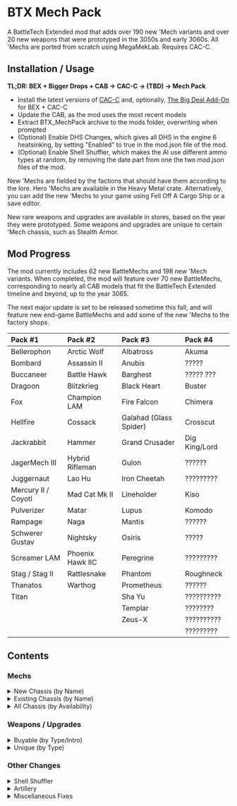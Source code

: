 # BTX Mech Pack

A BattleTech Extended mod that adds over 190 new 'Mech variants and over 20 new weapons that were prototyped in the 3050s and early 3060s. All 'Mechs are ported from scratch using MegaMekLab. Requires CAC-C.

## Installation / Usage

**TL;DR: BEX + Bigger Drops + CAB → CAC-C → (TBD) → Mech Pack**

- Install the latest versions of [CAC-C](https://github.com/mcb5637/BTX_CAC_Compatibility) and, optionally, [The Big Deal Add-On](https://github.com/Hounfor/The-Big-Deal-Add-On) for BEX + CAC-C
- Update the CAB, as the mod uses the most recent models
- Extract BTX_MechPack archive to the mods folder, overwriting when prompted
- (Optional) Enable DHS Changes, which gives all DHS in the engine 6 heatsinking, by setting "Enabled" to true in the mod.json file of the mod.
- (Optional) Enable Shell Shuffler, which makes the AI use different ammo types at random, by removing the date part from one the two mod.json files of the mod.

New 'Mechs are fielded by the factions that should have them according to the lore. Hero 'Mechs are available in the Heavy Metal crate. Alternatively, you can add the new 'Mechs to your game using Fell Off A Cargo Ship or a save editor.

New rare weapons and upgrades are available in stores, based on the year they were prototyped. Some weapons and upgrades are unique to certain 'Mech chassis, such as Stealth Armor.

## Mod Progress

The mod currently includes 62 new BattleMechs and 198 new 'Mech variants. When completed, the mod will feature over 70 new BattleMechs, corresponding to nearly all CAB models that fit the BattleTech Extended timeline and beyond, up to the year 3065.

The next major update is set to be released sometime this fall, and will feature new end-game BattleMechs and add some of the new 'Mechs to the factory shops. 

| Pack #1             | Pack #2          | Pack #3                | Pack #4       |
| :------------------ | :--------------- | :--------------------- | :------------ |
| Bellerophon         | Arctic Wolf      | Albatross              | Akuma         |
| Bombard             | Assassin II      | Anubis                 | ?????         |
| Buccaneer           | Battle Hawk      | Barghest               | ????? ???     |
| Dragoon             | Blitzkrieg       | Black Heart            | Buster        |
| Fox                 | Champion LAM     | Fire Falcon            | Chimera       |
| Hellfire            | Cossack          | Galahad (Glass Spider) | Crosscut      |
| Jackrabbit          | Hammer           | Grand Crusader         | Dig King/Lord |
| JagerMech III       | Hybrid Rifleman  | Gulon                  | ??????        |
| Juggernaut          | Lao Hu           | Iron Cheetah           | ?????????     |
| Mercury II / Coyotl | Mad Cat Mk II    | Lineholder             | Kiso          |
| Pulverizer          | Matar            | Lupus                  | Komodo        |
| Rampage             | Naga             | Mantis                 | ??????        |
| Schwerer Gustav     | Nightsky         | Osiris                 | ?????         |
| Screamer LAM        | Phoenix Hawk IIC | Peregrine              | ?????????     |
| Stag / Stag II      | Rattlesnake      | Phantom                | Roughneck     |
| Thanatos            | Warthog          | Prometheus             | ??????        |
| Titan               |                  | Sha Yu                 | ??????????    |
|                     |                  | Templar                | ????????      |
|                     |                  | Zeus-X                 | ??????????    |
|                     |                  |                        | ?????????     |

## Contents

### Mechs

<details>
  <summary>New Chassis (by Name)</summary>

| Name                               |   Class    | Mass |  Tech Base   | Intro | Factions                                               |
| :--------------------------------- | :--------: | :--: | :----------: | :---: | :----------------------------------------------------- |
| Akuma AKU-1X                       |  Assault   |  90  | Inner Sphere | 3058  | Kurita                                                 |
| Akuma AKU-1XJ                      |  Assault   |  90  | Inner Sphere | 3064  | Kurita                                                 |
| Albatross ALB-3U                   |  Assault   |  95  | Inner Sphere | 3053  | Marik, Word of Blake                                   |
| Albatross ALB-4U                   |  Assault   |  95  | Inner Sphere | 3063  | Marik, Word of Blake                                   |
| Anubis ABS-3L                      |   Light    |  30  | Inner Sphere | 3063  | Liao, Centrella, Calderon                              |
| Anubis ABS-3R                      |   Light    |  30  | Inner Sphere | 3064  | Liao, Centrella, Calderon                              |
| Arctic Wolf 1                      |   Medium   |  40  |     Clan     | 3059  | Clan Wolf                                              |
| Arctic Wolf 2                      |   Medium   |  40  |     Clan     | 3060  | Clan Wolf                                              |
| Assassin II ASN-56                 |   Medium   |  45  | Inner Sphere | 3060  | Davion                                                 |
| Barghest BGS-1T                    |   Heavy    |  70  | Inner Sphere | 3058  | Steiner                                                |
| Barghest BGS-2T                    |   Heavy    |  70  | Inner Sphere | 3060  | Steiner                                                |
| Barghest BGS-3T                    |   Heavy    |  70  | Inner Sphere | 3062  | Steiner                                                |
| Battle Hawk BH-K305                |   Light    |  30  | Inner Sphere | 3053  | Steiner-Davion, Mercenaries                            |
| Bellerophon BEL-1X                 |   Heavy    |  60  | Inner Sphere | 2442  | Marik                                                  |
| Bellerophon BEL-2X                 |   Heavy    |  60  | Inner Sphere | 2712  | ComStar, Snord's Irregulars                            |
| Black Heart BH-1                   |   Heavy    |  70  | Inner Sphere | 3060  | Word of Blake                                          |
| Blitzkrieg BTZ-3F                  |   Medium   |  50  | Inner Sphere | 3061  | Marik, Steiner-Davion                                  |
| Bombard BMB-010                    |   Medium   |  50  | Inner Sphere | 3054  | Steiner                                                |
| Bombard BMB-013                    |   Medium   |  50  | Inner Sphere | 3063  | Steiner                                                |
| Buccaneer BCN-3R                   |   Medium   |  55  | Inner Sphere | 3055  | Marik, Word of Blake                                   |
| Buster BC X-M ConstructionMech MOD |  Medium    |  50  | Inner Sphere | 2720  | **Industrial Start**                                   |
| Champion LAM CPN-1X1               |   Heavy    |  60  | Inner Sphere | 2699  | Word of Blake (3053+)                                  |
| Chimera CMA-1S                     |   Medium   |  40  | Inner Sphere | 3063  | Kurita, Steiner-Davion                                 |
| Chimera CMA-C                      |   Medium   |  40  | Inner Sphere | 3063  | Kurita, Marik, Steiner-Davion                          |
| Cossack C-SK1                      |   Light    |  20  | Inner Sphere | 3060  | St. Ives Compact                                       |
| Coyotl Prime                       |   Medium   |  40  |     Clan     | 2854  | Clan Wolf (<3058)                                      |
| Coyotl A                           |   Medium   |  40  |     Clan     | 2854  | Clan Wolf (<3058)                                      |
| Coyotl B                           |   Medium   |  40  |     Clan     | 2854  | Clan Wolf (<3058)                                      |
| Dig King RCL-1M MiningMech         |   Light    |  35  | Inner Sphere | 2802  | Pirates                                                |
| Dig Lord RCL-4 MiningMech          |   Heavy    |  65  | Inner Sphere | 3057  | Steiner-Davion                                         |
| Dragoon AEM-01                     |   Heavy    |  70  | Inner Sphere | 2771  | ComStar                                                |
| Dragoon AEM-02                     |   Heavy    |  70  | Inner Sphere | 2771  | ComStar                                                |
| Dragoon AEM-03                     |   Heavy    |  70  | Inner Sphere | 2771  | ComStar                                                |
| Dragoon AEM-04                     |   Heavy    |  70  | Inner Sphere | 2771  | ComStar                                                |
| Fire Falcon Prime                  |   Light    |  25  |     Clan     | 3052  | Clan Jade Falcon                                       |
| Fire Falcon A                      |   Light    |  25  |     Clan     | 3052  | Clan Jade Falcon                                       |
| Fire Falcon B                      |   Light    |  25  |     Clan     | 3052  | Clan Jade Falcon                                       |
| Fire Falcon C                      |   Light    |  25  |     Clan     | 3052  | Clan Jade Falcon                                       |
| Fire Falcon D                      |   Light    |  25  |     Clan     | 3052  | Clan Jade Falcon                                       |
| Fox CS-1                           |   Medium   |  50  |  Mixed-tech  | 2824  | Clan Ghost Bear                                        |
| Fox                                |   Medium   |  50  |     Clan     | 2835  | Clan Ghost Bear                                        |
| Grand Crusader GRN-D-01            |  Assault   |  80  | Inner Sphere | 3053  | Word of Blake                                          |
| Grand Crusader GRN-D-02            |  Assault   |  80  | Inner Sphere | 3056  | Word of Blake                                          |
| Gulon MiningMech GLN-1A            |   Light    |  25  | Inner Sphere | 3000  | Outworlds Alliance                                     |
| Gulon SecurityMech GLN-1B          |   Light    |  25  | Inner Sphere | 3000  | Outworlds Alliance                                     |
| Hammer HMR-3C 'Claw-Hammer'        |   Light    |  30  | Inner Sphere | 3056  | Marik, Word of Blake                                   |
| Hammer HMR-3M                      |   Light    |  30  | Inner Sphere | 3053  | Liao, Marik, Word of Blake                             |
| Hammer HMR-3P 'Pein-Hammer'        |   Light    |  30  | Inner Sphere | 3060  | Marik, Word of Blake                                   |
| Hammer HMR-3S 'Slammer'            |   Light    |  30  | Inner Sphere | 3054  | Marik, Word of Blake                                   |
| Hellfire 1                         |   Heavy    |  60  |     Clan     | 3058  | Clan Steel Viper                                       |
| Hybrid Rifleman RFL-SND 'Sneede'   |   Heavy    |  60  | Inner Sphere | 3025  | **Heavy Metal Crate**                                  |
| Iron Cheetah Prime                 |  Assault   | 100  |     Clan     | 3054  | Clan Smoke Jaguar                                      |
| Iron Cheetah A                     |  Assault   | 100  |     Clan     | 3054  | Clan Smoke Jaguar                                      |
| Iron Cheetah B                     |  Assault   | 100  |     Clan     | 3054  | Clan Smoke Jaguar                                      |
| Iron Cheetah C                     |  Assault   | 100  |     Clan     | 3054  | Clan Smoke Jaguar                                      |
| Iron Cheetah D                     |  Assault   | 100  |     Clan     | 3054  | Clan Smoke Jaguar                                      |
| Jackrabbit JKR-8T                  |   Light    |  25  | Inner Sphere | 2765  | ComStar                                                |
| JagerMech III JM6-D3               |   Heavy    |  65  | Inner Sphere | 3058  | Davion                                                 |
| Juggernaut JG-R9T1                 |  Assault   |  90  | Inner Sphere | 3053  | Steiner                                                |
| Juggernaut JG-R9T2                 |  Assault   |  90  | Inner Sphere | 3057  | Steiner                                                |
| Juggernaut JG-R9T3                 |  Assault   |  90  | Inner Sphere | 3065  | Steiner                                                |
| Kiso ConstructionMech K-3N-KR4     |  Assault   | 100  | Inner Sphere | 2703  | Kurita                                                 |
| Kiso CommandMech K-3N-KRHQ         |  Assault   | 100  | Inner Sphere | 2823  | Kurita                                                 |
| Komodo KIM-2                       |   Medium   |  45  | Inner Sphere | 3053  | Kurita, Rasalhague                                     |
| Komodo KIM-2A                      |   Medium   |  45  | Inner Sphere | 3053  | Kurita                                                 |
| Komodo KIM-3C                      |   Medium   |  45  | Inner Sphere | 3053  | Kurita                                                 |
| Lao Hu LHU-2B                      |   Heavy    |  75  | Inner Sphere | 3062  | Liao                                                   |
| Lao Hu LHU-3B                      |   Heavy    |  75  | Inner Sphere | 3063  | Liao                                                   |
| Lineholder KW1-LH2                 |   Medium   |  55  | Inner Sphere | 3058  | Inner Sphere                                           |
| Lineholder KW1-LH3                 |   Medium   |  55  | Inner Sphere | 3059  | Inner Sphere                                           |
| Lupus Prime                        |   Heavy    |  60  |     Clan     | 2857  | Clan Steel Viper                                       |
| Lupus A                            |   Heavy    |  60  |     Clan     | 2857  | Clan Steel Viper                                       |
| Lupus B                            |   Heavy    |  60  |     Clan     | 2857  | Clan Steel Viper                                       |
| Mad Cat Mk II                      |  Assault   |  90  |     Clan     | 3062  | Clan Diamond Shark                                     |
| Mantis MTS-S                       |   Light    |  30  | Inner Sphere | 3061  | Steiner                                                |
| Matar SAM-RS2                      | Superheavy | 110  | Inner Sphere | 2775  | ComStar (3036+)                                        |
| Mercury II MCY-100                 |   Medium   |  40  |  Mixed-tech  | 2823  | Clan Diamond Shark, Bandit Caste                       |
| Naga Prime                         |  Assault   |  80  |     Clan     | 2945  | Clans                                                  |
| Naga A                             |  Assault   |  80  |     Clan     | 2869  | Clans                                                  |
| Naga B                             |  Assault   |  80  |     Clan     | 2869  | Clans                                                  |
| Naga C                             |  Assault   |  80  |     Clan     | 2869  | Clans                                                  |
| Naga D                             |  Assault   |  80  |     Clan     | 2869  | Clans                                                  |
| Nightsky NGS-4S                    |   Medium   |  50  | Inner Sphere | 3053  | Steiner-Davion                                         |
| Nightsky NGS-4T                    |   Medium   |  50  | Inner Sphere | 3056  | Steiner-Davion                                         |
| Nightsky NGS-5S                    |   Medium   |  50  | Inner Sphere | 3056  | Steiner-Davion                                         |
| Nightsky NGS-5T                    |   Medium   |  50  | Inner Sphere | 3057  | Steiner-Davion                                         |
| Osiris OSR-3D                      |   Light    |  30  | Inner Sphere | 3063  | Davion                                                 |
| Peregrine (Horned Owl) 1           |   Light    |  35  |     Clan     | 2835  | Clans                                                  |
| Peregrine (Horned Owl) 2           |   Light    |  35  |     Clan     | 2856  | Clans                                                  |
| Peregrine (Horned Owl) 3           |   Light    |  35  |     Clan     | 3061  | Clans                                                  |
| Phantom Prime                      |   Medium   |  40  |     Clan     | 3052  | Clan Jade Falcon                                       |
| Phantom A                          |   Medium   |  40  |     Clan     | 3052  | Clan Jade Falcon                                       |
| Phantom B                          |   Medium   |  40  |     Clan     | 3052  | Clan Jade Falcon                                       |
| Phantom C                          |   Medium   |  40  |     Clan     | 3052  | Clan Jade Falcon                                       |
| Phantom D                          |   Medium   |  40  |     Clan     | 3052  | Clan Jade Falcon                                       |
| Phoenix Hawk IIC                   |  Assault   |  80  |     Clan     | 2851  | Clans                                                  |
| Phoenix Hawk IIC 2                 |  Assault   |  80  |     Clan     | 2852  | Clans                                                  |
| Phoenix Hawk IIC 3                 |  Assault   |  80  |     Clan     | 3062  | Clans                                                  |
| Phoenix Hawk IIC 9                 |  Assault   |  80  |     Clan     | 2853  | Clans                                                  |
| Prometheus                         |   Heavy    |  75  |  Mixed-tech  | 3053  | Davion                                                 |
| Pulverizer PUL-2V                  |  Assault   |  90  |  Mixed-tech  | 2823  | Clan Ghost Bear                                        |
| Pulverizer PUL-3R                  |  Assault   |  90  |  Mixed-tech  | 2823  | Clan Ghost Bear                                        |
| Pulverizer                         |  Assault   |  90  |     Clan     | 2845  | Clan Ghost Bear                                        |
| Rampage RMP-2G                     |  Assault   |  85  | Inner Sphere | 2735  | Periphery States                                       |
| Rampage RMP-4G                     |  Assault   |  85  | Inner Sphere | 2750  | ComStar/Word of Blake                                  |
| Rampage RMP-5G                     |  Assault   |  85  | Inner Sphere | 2767  | ComStar/Word of Blake                                  |
| Rattlesnake JR7-31                 |   Light    |  35  | Inner Sphere | 3042  | Davion                                                 |
| Rattlesnake JR7-31P                |   Light    |  35  | Inner Sphere | 3043  | Davion                                                 |
| Roughneck RGH-1A                   |   Heavy    |  65  | Inner Sphere | 3050  | Steiner-Davion, Mercenaries                            |
| Roughneck RGH-1B                   |   Heavy    |  65  | Inner Sphere | 3050  | Steiner-Davion, Mercenaries                            |
| Roughneck RGH-1C                   |   Heavy    |  65  | Inner Sphere | 3050  | Steiner-Davion, Mercenaries                            |
| Roughneck RGH-2A                   |   Heavy    |  65  | Inner Sphere | 3050  | Steiner-Davion, Mercenaries                            |
| Roughneck RGH-3A                   |   Heavy    |  65  | Inner Sphere | 3050  | Steiner-Davion, Mercenaries                            |
| Schwerer Gustav SG-1X              |  Assault   | 100  |  Mixed-tech  | 3064  | Marik                                                  |
| Schwerer Gustav SJ-1X 'Jäger'      |  Assault   | 100  |  Mixed-tech  | 3064  | **Heavy Metal Crate**                                  |
| Screamer LAM SCR-1X-LAM            |   Medium   |  55  | Inner Sphere | 2774  | Snord's Irregulars                                     |
| Sha Yu SYU-2B                      |   Medium   |  40  | Inner Sphere | 3063  | Liao, Centrella                                        |
| Stag ST-14G                        |   Medium   |  45  |  Mixed-tech  | 2823  | Clans (3052+)                                          |
| Stag II ST-24G                     |   Medium   |  45  |  Mixed-tech  | 2823  | Clan Wolf (3052+)                                      |
| Templar TLR1-O                     |  Assault   |  85  | Inner Sphere | 3062  | Davion                                                 |
| Templar TLR1-OA                    |  Assault   |  85  | Inner Sphere | 3062  | Davion                                                 |
| Templar TLR1-OB                    |  Assault   |  85  | Inner Sphere | 3062  | Davion                                                 |
| Templar TLR1-OC                    |  Assault   |  85  | Inner Sphere | 3062  | Davion                                                 |
| Thanatos TNS-4S                    |   Heavy    |  75  | Inner Sphere | 3061  | Steiner-Davion                                         |
| Thanatos TNS-4T                    |   Heavy    |  75  | Inner Sphere | 3062  | Steiner-Davion                                         |
| Titan TI-1A                        |  Assault   | 100  | Inner Sphere | 2765  | Davion                                                 |
| Warthog Prime                      |  Assault   |  95  |     Clan     | 3059  | Clans                                                  |
| Zeus-X ZEU-X                       |  Assault   |  80  | Inner Sphere | 3054  | Davion                                                 |
</details>

<details>
  <summary>Existing Chassis (by Name)</summary>

| Name                               |   Class    | Mass |  Tech Base   | Intro | Factions                                               |
| :--------------------------------- | :--------: | :--: | :----------: | :---: | :----------------------------------------------------- |
| Annihilator C                      |  Assault   | 100  |     Clan     | 2848  | Clans (3051+)                                          |
| Annihilator C 2                    |  Assault   | 100  |     Clan     | 2850  | Clans (3051+)                                          |
| Anvil ANV-8M                       |   Heavy    |  60  | Inner Sphere | 3060  | Marik, Word of Blake                                   |
| Archer C                           |   Heavy    |  70  |  Mixed-tech  | 2824  | Clans (3051+)<br />Kurita, Steiner-Davion (3055+)      |
| Archer C 2                         |   Heavy    |  70  |     Clan     | 3063  | Wolf's Dragoons²                                       |
| Assassin ASN-SRV 'Servitor'        |   Medium   |  40  | Inner Sphere | 3066  | **Heavy Metal Crate**                                  |
| Atlas AS7-K-DC                     |  Assault   | 100  | Inner Sphere | 3050  | ComStar/Word of Blake                                  |
| Avatar AV1-OR                      |   Heavy    |  70  |  Mixed-tech  | 3059  | Kurita                                                 |
| BattleMaster BLR-3M-DC             |  Assault   |  85  | Inner Sphere | 3053  | ComStar/Word of Blake                                  |
| BattleMaster BLR-RC 'Red Corsair'  |  Assault   |  85  |     Clan     | 3055  | **Heavy Metal Crate**                                  |
| Black Hawk-KU BHKU-OR              |   Heavy    |  60  |  Mixed-tech  | 3059  | Kurita, Liao, Steiner-Davion<br />Rasalhague, St. Ives |
| Black Knight BL-X-KNT 'Red Reaper' |   Heavy    |  75  | Inner Sphere | 3069  | **Heavy Metal Crate**                                  |
| Blackjack BJ2-OR                   |   Medium   |  50  |  Mixed-tech  | 3059  | Kurita                                                 |
| Cataphract CTF-3X                  |   Heavy    |  70  | Inner Sphere | 3062  | Davion                                                 |
| Catapult CPLT-C3                   |   Heavy    |  65  | Inner Sphere | 3049  | Liao, ComStar/Word of Blake                            |
| Catapult CPLT-C5                   |   Heavy    |  65  | Inner Sphere | 3061  | Liao                                                   |
| Catapult CPLT-H2                   |   Heavy    |  65  | Inner Sphere | 3064  | Pirates                                                |
| Centurion CN9-D5                   |   Medium   |  50  | Inner Sphere | 3062  | Steiner-Davion                                         |
| Centurion CN9-YLW 'Yen-Lo-Wang'    |   Medium   |  50  | Inner Sphere | 3027  | **Heavy Metal Crate**                                  |
| Centurion CN9-YLW2 'Yen-Lo-Wang'   |   Medium   |  50  | Inner Sphere | 3051  | **Heavy Metal Crate**                                  |
| Charger CGR-2A2                    |  Assault   |  80  | Inner Sphere | 3064  | Centrella, Outworlds Alliance, Pirates                 |
| Charger CGR-SA5                    |  Assault   |  80  | Inner Sphere | 3063  | Kurita                                                 |
| Commando COM-4H                    |   Light    |  25  | Inner Sphere | 3064  | Pirates                                                |
| Cronus CNS-5M                      |  Medium    |  55  | Inner Sphere | 3060  | Mercenaries, Pirates                                   |
| Crosscut ED-X2M LoggerMech         |   Light    |  30  | Inner Sphere | 2801  | Pirates                                                |
| Crosscut ED-X4D DemolitionMech     |   Light    |  30  | Inner Sphere | 2910  | Pirates                                                |
| Crosscut ED-X4K LoggerMech         |   Light    |  30  | Inner Sphere | 2786  | Pirates                                                |
| Cyclops CP-11-A-DC                 |  Assault   |  90  | Inner Sphere | 3045  | ComStar                                                |
| Cyclops CP-11-H                    |  Assault   |  90  | Inner Sphere | 3064  | Calderon, Pirates                                      |
| Dasher (Fire Moth) E               |   Light    |  20  |     Clan     | 3055  | Clan Ghost Bear                                        |
| Dervish DV-8D                      |  Medium    |  55  | Inner Sphere | 3062  | Davion                                                 |
| Firestarter FS9-OR                 |   Medium   |  45  |  Mixed-tech  | 3059  | Kurita, Liao, Marik, Steiner-Davion                    |
| Firestarter FS9-OX                 |   Medium   |  45  | Inner Sphere | 3059  | Kurita                                                 |
| Flashman FLS-9C                    |   Heavy    |  75  | Inner Sphere | 3061  | ComStar                                                |
| Galahad (Glass Spider) 1           |   Heavy    |  60  |     Clan     | 2834  | Clans                                                  |
| Galahad (Glass Spider) 2           |   Heavy    |  60  |     Clan     | 2952  | Clan Wolf                                              |
| Garm GRM-01C                       |   Light    |  35  | Inner Sphere | 3062  | Davion                                                 |
| Grand Dragon DRG-7K                |   Heavy    |  60  | Inner Sphere | 3063  | Kurita                                                 |
| Gunslinger GUN-2ERD                |  Assault   |  85  | Inner Sphere | 3062  | Kurita, Steiner                                        |
| Hankyu (Arctic Cheetah) H          |   Light    |  30  |     Clan     | 3062  | Clans                                                  |
| Hatamoto-Chi HTM-S 'Shin'          |  Assault   |  80  | Inner Sphere | 3060  | **Heavy Metal Crate**                                  |
| Hatchetman HCT-6D                  |   Medium   |  45  | Inner Sphere | 3062  | Davion                                                 |
| Hellhound (Conjurer) 2             |   Medium   |  50  |     Clan     | 3062  | Clan Nova Cat                                          |
| Hermes II HER-5C                   |   Medium   |  40  | Inner Sphere | 3062  | Word of Blake                                          |
| Hermes II HER-6D                   |   Medium   |  40  | Inner Sphere | 3062  | Davion                                                 |
| Highlander HGN-694                 |  Assault   |  90  | Inner Sphere | 3062  | Steiner                                                |
| Hollander II BZK-F7                |  Medium    |  45  | Inner Sphere | 3061  | Steiner-Davion                                         |
| Hunchback HBK-5H                   |  Medium    |  50  | Inner Sphere | 3064  | Periphery States, Pirates                              |
| Huron Warrior HUR-WO-R4N           |  Medium    |  50  | Inner Sphere | 3063  | Liao                                                   |
| Imp C                              |  Assault   | 100  |     Clan     | 2863  | Wolf's Dragoons, Pirates                               |
| JagerMech JM6-H                    |   Heavy    |  65  | Inner Sphere | 3064  | Pirates                                                |
| JagerMech JM7-F                    |   Heavy    |  70  | Inner Sphere | 3062  | Davion                                                 |
| King Crab KGC-010                  |  Assault   | 100  | Inner Sphere | 2743  | ComStar/Word of Blake                                  |
| Longbow LGB-0H                     |  Assault   |  85  | Inner Sphere | 3065  | Pirates                                                |
| Marauder C                         |   Heavy    |  75  |  Mixed-tech  | 2827  | Clans (3051+)<br />Kurita, Steiner-Davion (3055+)      |
| Orion ON1-M-DC                     |   Heavy    |  75  | Inner Sphere | 3053  | ComStar/Word of Blake                                  |
| Orion ON1-MD                       |   Heavy    |  75  | Inner Sphere | 3062  | Davion, Marik, ComStar/Word of Blake                   |
| Raptor RTX1-OR                     |   Light    |  25  |  Mixed-tech  | 3059  | Kurita, Davion, ComStar                                |
| Strider SR1-OR                     |   Medium   |  40  |  Mixed-tech  | 3059  | Kurita, Marik, Steiner-Davion                          |
| Sunder SD1-OB                      |  Assault   |  90  | Inner Sphere | 3056  | Kurita, Davion, St. Ives                               |
| Sunder SD1-OR                      |  Assault   |  90  |  Mixed-tech  | 3059  | Kurita, Steiner-Davion                                 |
| Supernova 2                        |  Assault   |  90  |     Clan     | 3062  | Clan Nova Cat                                          |
| Supernova 3                        |  Assault   |  90  |     Clan     | 3064  | Clan Nova Cat                                          |
| Thunder Hawk TDK-7KMA              |  Assault   | 100  | Inner Sphere | 3059  | Steiner                                                |
| Thunderbolt TDR-8M                 |   Heavy    |  65  | Inner Sphere | 3058  | Centrella, Word of Blake                               |
| Viking VKG-2G                      |  Assault   |  90  | Inner Sphere | 3060  | Rasalhague, ComStar/Word of Blake                      |
| Vulture (Mad Dog) 'Fury'           |   Heavy    |  60  |     Clan     | 3059  | **Heavy Metal Crate**                                  |
| Warhammer C                        |   Heavy    |  70  |  Mixed-tech  | 2825  | Clans (3051+)<br />Kurita, Steiner-Davion (3055+)      |
| Warhammer C 2                      |   Heavy    |  70  |  Mixed-tech  | 3052  | Clan Wolf<br />Kurita, Steiner-Davion (3055+)          |
| Warhammer C 3                      |   Heavy    |  70  |     Clan     | 2862  | Wolf's Dragoons (3050+)²                               |

² Wolf's Dragoons have access to many of these mechs; the list only shows variants that are exclusive to them.
</details>

<details>
  <summary>All Chassis (by Availability)</summary>

| Name                               |   Class    | Mass |  Tech Base   | Avail.| Factions                                               |
| :--------------------------------- | :--------: | :--: | :----------: | :---: | :----------------------------------------------------- |
| Bellerophon BEL-1X                 |   Heavy    |  60  | Inner Sphere | 3025  | Marik                                                  |
| Kiso ConstructionMech K-3N-KR4     |  Assault   | 100  | Inner Sphere | 3025  | Kurita                                                 |
| Bellerophon BEL-2X                 |   Heavy    |  60  | Inner Sphere | 3025  | ComStar, Snord's Irregulars                            |
| Rampage RMP-2G                     |  Assault   |  85  | Inner Sphere | 3025  | Periphery States                                       |
| King Crab KGC-010                  |  Assault   | 100  | Inner Sphere | 3025  | ComStar/Word of Blake                                  |
| Rampage RMP-4G                     |  Assault   |  85  | Inner Sphere | 3025  | ComStar/Word of Blake                                  |
| Jackrabbit JKR-8T                  |   Light    |  25  | Inner Sphere | 3025  | ComStar                                                |
| Titan TI-1A                        |  Assault   | 100  | Inner Sphere | 3025  | Davion                                                 |
| Rampage RMP-5G                     |  Assault   |  85  | Inner Sphere | 3025  | ComStar/Word of Blake                                  |
| Dragoon AEM-01                     |   Heavy    |  70  | Inner Sphere | 3025  | ComStar                                                |
| Dragoon AEM-02                     |   Heavy    |  70  | Inner Sphere | 3025  | ComStar                                                |
| Dragoon AEM-03                     |   Heavy    |  70  | Inner Sphere | 3025  | ComStar                                                |
| Dragoon AEM-04                     |   Heavy    |  70  | Inner Sphere | 3025  | ComStar                                                |
| Screamer LAM SCR-1X-LAM            |   Medium   |  55  | Inner Sphere | 3025  | Snord's Irregulars                                     |
| Crosscut ED-X4K LoggerMech         |   Light    |  30  | Inner Sphere | 3025  | Pirates                                                |
| Crosscut ED-X2M LoggerMech         |   Light    |  30  | Inner Sphere | 3025  | Pirates                                                |
| Dig King RCL-1M MiningMech         |   Light    |  35  | Inner Sphere | 3025  | Pirates                                                |
| Kiso CommandMech K-3N-KRHQ         |  Assault   | 100  | Inner Sphere | 3025  | Kurita                                                 |
| Crosscut ED-X4D DemolitionMech     |   Light    |  30  | Inner Sphere | 3025  | Pirates                                                |
| Gulon MiningMech GLN-1A            |   Light    |  25  | Inner Sphere | 3025  | Outworlds Alliance                                     |
| Gulon SecurityMech GLN-1B          |   Light    |  25  | Inner Sphere | 3025  | Outworlds Alliance                                     |
| Matar SAM-RS2                      | Superheavy | 110  | Inner Sphere | 3036  | ComStar (3036+)                                        |
| Rattlesnake JR7-31                 |   Light    |  35  | Inner Sphere | 3042  | Davion                                                 |
| Rattlesnake JR7-31P                |   Light    |  35  | Inner Sphere | 3043  | Davion                                                 |
| Cyclops CP-11-A-DC                 |  Assault   |  90  | Inner Sphere | 3045  | ComStar                                                |
| Catapult CPLT-C3                   |   Heavy    |  65  | Inner Sphere | 3049  | Liao, ComStar/Word of Blake                            |
| Coyotl Prime                       |   Medium   |  40  |     Clan     | 3049  | Clan Wolf (<3058)                                      |
| Coyotl A                           |   Medium   |  40  |     Clan     | 3049  | Clan Wolf (<3058)                                      |
| Coyotl B                           |   Medium   |  40  |     Clan     | 3049  | Clan Wolf (<3058)                                      |
| Fox CS-1                           |   Medium   |  50  |  Mixed-tech  | 3049  | Clan Ghost Bear                                        |
| Fox                                |   Medium   |  50  |     Clan     | 3049  | Clan Ghost Bear                                        |
| Galahad (Glass Spider) 1           |   Heavy    |  60  |     Clan     | 3049  | Clans                                                  |
| Galahad (Glass Spider) 2           |   Heavy    |  60  |     Clan     | 3049  | Clan Wolf                                              |
| Imp C                              |  Assault   | 100  |     Clan     | 3049  | Wolf's Dragoons, Pirates                               |
| Lupus Prime                        |   Heavy    |  60  |     Clan     | 3049  | Clan Steel Viper                                       |
| Lupus A                            |   Heavy    |  60  |     Clan     | 3049  | Clan Steel Viper                                       |
| Lupus B                            |   Heavy    |  60  |     Clan     | 3049  | Clan Steel Viper                                       |
| Mercury II MCY-100                 |   Medium   |  40  |  Mixed-tech  | 3049  | Clan Diamond Shark, Bandit Caste                       |
| Naga Prime                         |  Assault   |  80  |     Clan     | 3049  | Clans                                                  |
| Naga A                             |  Assault   |  80  |     Clan     | 3049  | Clans                                                  |
| Naga B                             |  Assault   |  80  |     Clan     | 3049  | Clans                                                  |
| Naga C                             |  Assault   |  80  |     Clan     | 3049  | Clans                                                  |
| Naga D                             |  Assault   |  80  |     Clan     | 3049  | Clans                                                  |
| Peregrine (Horned Owl) 1           |   Light    |  35  |     Clan     | 3049  | Clans                                                  |
| Peregrine (Horned Owl) 2           |   Light    |  35  |     Clan     | 3049  | Clans                                                  |
| Phoenix Hawk IIC                   |  Assault   |  80  |     Clan     | 3049  | Clans                                                  |
| Phoenix Hawk IIC 2                 |  Assault   |  80  |     Clan     | 3049  | Clans                                                  |
| Phoenix Hawk IIC 9                 |  Assault   |  80  |     Clan     | 3049  | Clans                                                  |
| Pulverizer PUL-2V                  |  Assault   |  90  |  Mixed-tech  | 3049  | Clan Ghost Bear                                        |
| Pulverizer PUL-3R                  |  Assault   |  90  |  Mixed-tech  | 3049  | Clan Ghost Bear                                        |
| Pulverizer                         |  Assault   |  90  |     Clan     | 3049  | Clan Ghost Bear                                        |
| Atlas AS7-K-DC                     |  Assault   | 100  | Inner Sphere | 3050  | ComStar/Word of Blake                                  |
| Roughneck RGH-1A                   |   Heavy    |  65  | Inner Sphere | 3050  | Steiner-Davion, Mercenaries                            |
| Roughneck RGH-1B                   |   Heavy    |  65  | Inner Sphere | 3050  | Steiner-Davion, Mercenaries                            |
| Roughneck RGH-1C                   |   Heavy    |  65  | Inner Sphere | 3050  | Steiner-Davion, Mercenaries                            |
| Roughneck RGH-2A                   |   Heavy    |  65  | Inner Sphere | 3050  | Steiner-Davion, Mercenaries                            |
| Roughneck RGH-3A                   |   Heavy    |  65  | Inner Sphere | 3050  | Steiner-Davion, Mercenaries                            |
| Warhammer C 3                      |   Heavy    |  70  |     Clan     | 3050  | Wolf's Dragoons (3050+)                                |
| Annihilator C                      |  Assault   | 100  |     Clan     | 3051  | Clans (3051+)                                          |
| Annihilator C 2                    |  Assault   | 100  |     Clan     | 3051  | Clans (3051+)                                          |
| Archer C                           |   Heavy    |  70  |  Mixed-tech  | 3051  | Clans (3051+)<br />Kurita, Steiner-Davion (3055+)      |
| Marauder C                         |   Heavy    |  75  |  Mixed-tech  | 3051  | Clans (3051+)<br />Kurita, Steiner-Davion (3055+)      |
| Warhammer C                        |   Heavy    |  70  |  Mixed-tech  | 3051  | Clans (3051+)<br />Kurita, Steiner-Davion (3055+)      |
| Fire Falcon Prime                  |   Light    |  25  |     Clan     | 3052  | Clan Jade Falcon                                       |
| Fire Falcon A                      |   Light    |  25  |     Clan     | 3052  | Clan Jade Falcon                                       |
| Fire Falcon B                      |   Light    |  25  |     Clan     | 3052  | Clan Jade Falcon                                       |
| Fire Falcon C                      |   Light    |  25  |     Clan     | 3052  | Clan Jade Falcon                                       |
| Fire Falcon D                      |   Light    |  25  |     Clan     | 3052  | Clan Jade Falcon                                       |
| Phantom Prime                      |   Medium   |  40  |     Clan     | 3052  | Clan Jade Falcon                                       |
| Phantom A                          |   Medium   |  40  |     Clan     | 3052  | Clan Jade Falcon                                       |
| Phantom B                          |   Medium   |  40  |     Clan     | 3052  | Clan Jade Falcon                                       |
| Phantom C                          |   Medium   |  40  |     Clan     | 3052  | Clan Jade Falcon                                       |
| Phantom D                          |   Medium   |  40  |     Clan     | 3052  | Clan Jade Falcon                                       |
| Stag ST-14G                        |   Medium   |  45  |  Mixed-tech  | 3052  | Clans (3052+)                                          |
| Stag II ST-24G                     |   Medium   |  45  |  Mixed-tech  | 3052  | Clan Wolf (3052+)                                      |
| Warhammer C 2                      |   Heavy    |  70  |  Mixed-tech  | 3052  | Clan Wolf<br />Kurita, Steiner-Davion (3055+)          |
| Albatross ALB-3U                   |  Assault   |  95  | Inner Sphere | 3053  | Marik, Word of Blake                                   |
| Battle Hawk BH-K305                |   Light    |  30  | Inner Sphere | 3053  | Steiner-Davion, Mercenaries                            |
| BattleMaster BLR-3M-DC             |  Assault   |  85  | Inner Sphere | 3053  | ComStar/Word of Blake                                  |
| Champion LAM CPN-1X1               |   Heavy    |  60  | Inner Sphere | 3053  | Word of Blake                                          |
| Grand Crusader GRN-D-01            |  Assault   |  80  | Inner Sphere | 3053  | Word of Blake                                          |
| Hammer HMR-3M                      |   Light    |  30  | Inner Sphere | 3053  | Liao, Marik, Word of Blake                             |
| Juggernaut JG-R9T1                 |  Assault   |  90  | Inner Sphere | 3053  | Steiner                                                |
| Komodo KIM-2                       |   Medium   |  45  | Inner Sphere | 3053  | Kurita, Rasalhague                                     |
| Komodo KIM-2A                      |   Medium   |  45  | Inner Sphere | 3053  | Kurita                                                 |
| Komodo KIM-3C                      |   Medium   |  45  | Inner Sphere | 3053  | Kurita                                                 |
| Nightsky NGS-4S                    |   Medium   |  50  | Inner Sphere | 3053  | Steiner-Davion                                         |
| Orion ON1-M-DC                     |   Heavy    |  75  | Inner Sphere | 3053  | ComStar/Word of Blake                                  |
| Prometheus                         |   Heavy    |  75  |  Mixed-tech  | 3053  | Davion                                                 |
| Bombard BMB-010                    |   Medium   |  50  | Inner Sphere | 3054  | Steiner                                                |
| Hammer HMR-3S 'Slammer'            |   Light    |  30  | Inner Sphere | 3054  | Marik, Word of Blake                                   |
| Iron Cheetah Prime                 |  Assault   | 100  |     Clan     | 3054  | Clan Smoke Jaguar                                      |
| Iron Cheetah A                     |  Assault   | 100  |     Clan     | 3054  | Clan Smoke Jaguar                                      |
| Iron Cheetah B                     |  Assault   | 100  |     Clan     | 3054  | Clan Smoke Jaguar                                      |
| Iron Cheetah C                     |  Assault   | 100  |     Clan     | 3054  | Clan Smoke Jaguar                                      |
| Iron Cheetah D                     |  Assault   | 100  |     Clan     | 3054  | Clan Smoke Jaguar                                      |
| Zeus-X ZEU-X                       |  Assault   |  80  | Inner Sphere | 3054  | Davion                                                 |
| Buccaneer BCN-3R                   |   Medium   |  55  | Inner Sphere | 3055  | Marik, Word of Blake                                   |
| Dasher (Fire Moth) E               |   Light    |  20  |     Clan     | 3055  | Clan Ghost Bear                                        |
| Grand Crusader GRN-D-02            |  Assault   |  80  | Inner Sphere | 3056  | Word of Blake                                          |
| Hammer HMR-3C 'Claw-Hammer'        |   Light    |  30  | Inner Sphere | 3056  | Marik, Word of Blake                                   |
| Nightsky NGS-4T                    |   Medium   |  50  | Inner Sphere | 3056  | Steiner-Davion                                         |
| Nightsky NGS-5S                    |   Medium   |  50  | Inner Sphere | 3056  | Steiner-Davion                                         |
| Sunder SD1-OB                      |  Assault   |  90  | Inner Sphere | 3056  | Kurita, Davion, St. Ives                               |
| Dig Lord RCL-4 MiningMech          |   Heavy    |  65  | Inner Sphere | 3057  | Steiner-Davion                                         |
| Juggernaut JG-R9T2                 |  Assault   |  90  | Inner Sphere | 3057  | Steiner                                                |
| Nightsky NGS-5T                    |   Medium   |  50  | Inner Sphere | 3057  | Steiner-Davion                                         |
| Akuma AKU-1X                       |  Assault   |  90  | Inner Sphere | 3058  | Kurita                                                 |
| Barghest BGS-1T                    |   Heavy    |  70  | Inner Sphere | 3058  | Steiner                                                |
| Hellfire 1                         |   Heavy    |  60  |     Clan     | 3058  | Clan Steel Viper                                       |
| JagerMech III JM6-D3               |   Heavy    |  65  | Inner Sphere | 3058  | Davion                                                 |
| Lineholder KW1-LH2                 |   Medium   |  55  | Inner Sphere | 3058  | Inner Sphere                                           |
| Thunderbolt TDR-8M                 |   Heavy    |  65  | Inner Sphere | 3058  | Centrella, Word of Blake                               |
| Arctic Wolf 1                      |   Medium   |  40  |     Clan     | 3059  | Clan Wolf                                              |
| Avatar AV1-OR                      |   Heavy    |  70  |  Mixed-tech  | 3059  | Kurita                                                 |
| Black Hawk-KU BHKU-OR              |   Heavy    |  60  |  Mixed-tech  | 3059  | Kurita, Liao, Steiner-Davion<br />Rasalhague, St. Ives |
| Blackjack BJ2-OR                   |   Medium   |  50  |  Mixed-tech  | 3059  | Kurita                                                 |
| Firestarter FS9-OR                 |   Medium   |  45  |  Mixed-tech  | 3059  | Kurita, Liao, Marik, Steiner-Davion                    |
| Firestarter FS9-OX                 |   Medium   |  45  | Inner Sphere | 3059  | Kurita                                                 |
| Lineholder KW1-LH3                 |   Medium   |  55  | Inner Sphere | 3059  | Inner Sphere                                           |
| Raptor RTX1-OR                     |   Light    |  25  |  Mixed-tech  | 3059  | Kurita, Davion, ComStar                                |
| Strider SR1-OR                     |   Medium   |  40  |  Mixed-tech  | 3059  | Kurita, Marik, Steiner-Davion                          |
| Sunder SD1-OR                      |  Assault   |  90  |  Mixed-tech  | 3059  | Kurita, Steiner-Davion                                 |
| Thunder Hawk TDK-7KMA              |  Assault   | 100  | Inner Sphere | 3059  | Steiner                                                |
| Warthog Prime                      |  Assault   |  95  |     Clan     | 3059  | Clans                                                  |
| Anvil ANV-8M                       |   Heavy    |  60  | Inner Sphere | 3060  | Marik, Word of Blake                                   |
| Arctic Wolf 2                      |   Medium   |  40  |     Clan     | 3060  | Clan Wolf                                              |
| Assassin II ASN-56                 |   Medium   |  45  | Inner Sphere | 3060  | Davion                                                 |
| Barghest BGS-2T                    |   Heavy    |  70  | Inner Sphere | 3060  | Steiner                                                |
| Black Heart BH-1                   |   Heavy    |  70  | Inner Sphere | 3060  | Word of Blake                                          |
| Cossack C-SK1                      |   Light    |  20  | Inner Sphere | 3060  | St. Ives Compact                                       |
| Cronus CNS-5M                      |   Medium   |  55  | Inner Sphere | 3060  | Mercenaries, Pirates                                   |
| Hammer HMR-3P 'Pein-Hammer'        |   Light    |  30  | Inner Sphere | 3060  | Marik, Word of Blake                                   |
| Viking VKG-2G                      |  Assault   |  90  | Inner Sphere | 3060  | Rasalhague, ComStar/Word of Blake                      |
| Blitzkrieg BTZ-3F                  |   Medium   |  50  | Inner Sphere | 3061  | Marik, Steiner-Davion                                  |
| Catapult CPLT-C5                   |   Heavy    |  65  | Inner Sphere | 3061  | Liao                                                   |
| Flashman FLS-9C                    |   Heavy    |  75  | Inner Sphere | 3061  | ComStar                                                |
| Hollander II BZK-F7                |   Medium   |  45  | Inner Sphere | 3061  | Steiner-Davion                                         |
| Mantis MTS-S                       |   Light    |  30  | Inner Sphere | 3061  | Steiner                                                |
| Peregrine (Horned Owl) 3           |   Light    |  35  |     Clan     | 3061  | Clans                                                  |
| Thanatos TNS-4S                    |   Heavy    |  75  | Inner Sphere | 3061  | Steiner-Davion                                         |
| Barghest BGS-3T                    |   Heavy    |  70  | Inner Sphere | 3062  | Steiner                                                |
| Cataphract CTF-3X                  |   Heavy    |  70  | Inner Sphere | 3062  | Davion                                                 |
| Centurion CN9-D5                   |   Medium   |  50  | Inner Sphere | 3062  | Steiner-Davion                                         |
| Dervish DV-8D                      |   Medium   |  55  | Inner Sphere | 3062  | Davion                                                 |
| Garm GRM-01C                       |   Light    |  35  | Inner Sphere | 3062  | Davion                                                 |
| Gunslinger GUN-2ERD                |  Assault   |  85  | Inner Sphere | 3062  | Kurita, Steiner                                        |
| Hankyu (Arctic Cheetah) H          |   Light    |  30  |     Clan     | 3062  | Clans                                                  |
| Hatchetman HCT-6D                  |   Medium   |  45  | Inner Sphere | 3062  | Davion                                                 |
| Hellhound (Conjurer) 2             |   Medium   |  50  |     Clan     | 3062  | Clan Nova Cat                                          |
| Hermes II HER-5C                   |   Medium   |  40  | Inner Sphere | 3062  | Word of Blake                                          |
| Hermes II HER-6D                   |   Medium   |  40  | Inner Sphere | 3062  | Davion                                                 |
| Highlander HGN-694                 |  Assault   |  90  | Inner Sphere | 3062  | Steiner                                                |
| JagerMech JM7-F                    |   Heavy    |  70  | Inner Sphere | 3062  | Davion                                                 |
| Lao Hu LHU-2B                      |   Heavy    |  75  | Inner Sphere | 3062  | Liao                                                   |
| Mad Cat Mk II                      |  Assault   |  90  |     Clan     | 3062  | Clan Diamond Shark                                     |
| Orion ON1-MD                       |   Heavy    |  75  | Inner Sphere | 3062  | Davion, Marik, ComStar/Word of Blake                   |
| Phoenix Hawk IIC 3                 |  Assault   |  80  |     Clan     | 3062  | Clans                                                  |
| Supernova 2                        |  Assault   |  90  |     Clan     | 3062  | Clan Nova Cat                                          |
| Templar TLR1-O                     |  Assault   |  85  | Inner Sphere | 3062  | Davion                                                 |
| Templar TLR1-OA                    |  Assault   |  85  | Inner Sphere | 3062  | Davion                                                 |
| Templar TLR1-OB                    |  Assault   |  85  | Inner Sphere | 3062  | Davion                                                 |
| Templar TLR1-OC                    |  Assault   |  85  | Inner Sphere | 3062  | Davion                                                 |
| Thanatos TNS-4T                    |   Heavy    |  75  | Inner Sphere | 3062  | Steiner-Davion                                         |
| Albatross ALB-4U                   |  Assault   |  95  | Inner Sphere | 3063  | Marik, Word of Blake                                   |
| Anubis ABS-3L                      |   Light    |  30  | Inner Sphere | 3063  | Liao, Centrella, Calderon                              |
| Archer C 2                         |   Heavy    |  70  |     Clan     | 3063  | Wolf's Dragoons²                                       |
| Bombard BMB-013                    |   Medium   |  50  | Inner Sphere | 3063  | Steiner                                                |
| Charger CGR-SA5                    |  Assault   |  80  | Inner Sphere | 3063  | Kurita                                                 |
| Chimera CMA-1S                     |   Medium   |  40  | Inner Sphere | 3063  | Kurita, Steiner-Davion                                 |
| Chimera CMA-C                      |   Medium   |  40  | Inner Sphere | 3063  | Kurita, Marik, Steiner-Davion                          |
| Grand Dragon DRG-7K                |   Heavy    |  60  | Inner Sphere | 3063  | Kurita                                                 |
| Huron Warrior HUR-WO-R4N           |   Medium   |  50  | Inner Sphere | 3063  | Liao                                                   |
| Lao Hu LHU-3B                      |   Heavy    |  75  | Inner Sphere | 3063  | Liao                                                   |
| Osiris OSR-3D                      |   Light    |  30  | Inner Sphere | 3063  | Davion                                                 |
| Schwerer Gustav SG-1X              |  Assault   | 100  |  Mixed-tech  | 3063  | Marik                                                  |
| Sha Yu SYU-2B                      |   Medium   |  40  | Inner Sphere | 3063  | Liao, Centrella                                        |
| Akuma AKU-1XJ                      |  Assault   |  90  | Inner Sphere | 3064  | Kurita                                                 |
| Anubis ABS-3R                      |   Light    |  30  | Inner Sphere | 3064  | Liao, Centrella, Calderon                              |
| Catapult CPLT-H2                   |   Heavy    |  65  | Inner Sphere | 3064  | Pirates                                                |
| Charger CGR-2A2                    |  Assault   |  80  | Inner Sphere | 3064  | Centrella, Outworlds Alliance, Pirates                 |
| Commando COM-4H                    |   Light    |  25  | Inner Sphere | 3064  | Pirates                                                |
| Cyclops CP-11-H                    |  Assault   |  90  | Inner Sphere | 3064  | Calderon, Pirates                                      |
| Hunchback HBK-5H                   |   Medium   |  50  | Inner Sphere | 3064  | Periphery States, Pirates                              |
| JagerMech JM6-H                    |   Heavy    |  65  | Inner Sphere | 3064  | Pirates                                                |
| Supernova 3                        |  Assault   |  90  |     Clan     | 3064  | Clan Nova Cat                                          |
| Juggernaut JG-R9T3                 |  Assault   |  90  | Inner Sphere | 3065  | Steiner                                                |
| Longbow LGB-0H                     |  Assault   |  85  | Inner Sphere | 3065  | Pirates                                                |

</details>


### Weapons / Upgrades

<details>
  <summary>Buyable (by Type/Intro)</summary>

| Name                              |   Type    | Intro | Factions                    |
| :-------------------------------- | :-------: | :---: | :-------------------------- |
| Light/Medium/Heavy Rifle          | Ballistic |  PS   | *LosTech*                   |
| Thumper/Sniper/Long Tom Cannon    | Ballistic | 3012  | *Research*                  |
| Magshot                           | Ballistic | 3059  | Steiner                     |
| Hyper-Velocity AC (HVAC)          | Ballistic | 3059  | Liao                        |
| Rotary AC (RAC)                   | Ballistic | 3060  | Davion                      |
| Light AC (LAC)                    | Ballistic | 3062  | Davion                      |
|  ----                             |           |       |                             |
| Rail Gun                          |  Energy   | 3051  | Marik                       |
| Plasma Rifle                      |  Energy   | 3061  | Liao                        |
| Heavy PPC                         |  Energy   | 3062  | Kurita                      |
| Light PPC                         |  Energy   | 3064  | Kurita                      |
| Bombast Laser                     |  Energy   | 3064  | Steiner                     |
|  ----                             |           |       |                             |
| Bomb Bay²                         |  Missile  | 2680  | *Mining*                    |
| Arrow IV                          |  Missile  | 3044  | Liao<br />All (3049+)       |
| Thunderbolt                       |  Missile  | 3052  | Davion<br />Steiner (3052+) |
| Extended LRM (ELRM)               |  Missile  | 3054  | Steiner<br />Davion (3054+) |
| Enhanced LRM (NLRM)               |  Missile  | 3058  | Davion                      |
|  ----                             |           |       |                             |
| Fluid Gun                         |  Support  |  PS   | *Chemicals*                 |
| Heavy Flamer                      |  Support  | 3063  | Steiner                     |
| Heavy Machine Gun                 |  Support  | 3063  | Calderon                    |
| Light Machine Gun                 |  Support  | 3064  | Liao                        |
|  ----                             |           |       |                             |
| Airburst Mortar                   |   Ammo    | 3043  | All                         |
| Shaped Charge Mortar              |   Ammo    | 3043  | All                         |
| Swarm Missile                     |   Ammo    | 3049  | Davion<br />All (3058+)     |
| Swarm-I Missile                   |   Ammo    | 3052  | Marik                       |
| Inferno-IV Missile                |   Ammo    | 3053  | Liao                        |
| Thunder-Inferno Missile           |   Ammo    | 3054  | Liao                        |
| Armor-Piercing Ammo               |   Ammo    | 3055  | Davion<br />Steiner (3055+) |
| Precision Ammo                    |   Ammo    | 3058  | Davion                      |
|  ----                             |           |       |                             |
| Targeting Computer                |  Upgrade  | 3052  | *Research*                  |
| Bloodhound Active Probe           |  Upgrade  | 3058  | *Black Market*              |
| Laser Anti-Missile System         |  Upgrade  | 3059  | *Research*                  |
| Blue Shield Particle Field Damper |  Upgrade  | 3061  | *Research*                  |
| Small/Medium/Large Shield         |  Upgrade  | 3065  | *Research*                  |

² with High-Explosive, Laser-Guided, Cluster, and Inferno Bombs.
</details>

<details>
  <summary>Unique (by Type)</summary>

| Name                                  | Exclusive to                                |
| :------------------------------------ | :------------------------------------------ |
| Claws                                 | Mantis                                      |
| Industrial Weapons²                   | Crosscut, Dig King, Gulon, Kiso
| Katana                                | Hatamoto-Chi 'Shin'                         |
| Spikes                                | Bombard                                     |
| Small Vibroblade                      | Assassin 'Servitor'                         |
| Large Vibroblade<br />Large Shield    | Black Knight 'Red Reaper'                   |
|  ----                                 |                                             |
| Direct Neural Interface               | Prometheus<br />Black Heart                 |
| Light Active Probe                    | Vulture (Mad Dog) 'Fury'                    |
|  ----                                 |                                             |
| Composite Chassis<br />Reactive Armor | Zeus-X                                      |
| Light Ferro-Fibrous Armor             | Black Knight 'Red Reaper'                   |
| Stealth Armor                         | Sha Yu<br />Anubis                          |

² Includes the Chainsaw, Mining Drill, Pile Driver, and other variants of these weapons.
</details>

### Other Changes

<details>
  <summary>Shell Shuffler</summary>
  
This optional submod allows the AI to randomly use different types of ammunition when spawning. The mod has two presets, depending on the era you are playing in:

- **3025 preset:** Any faction can use Inferno SRM.
- **3050 preset:** Each faction has their own set of special ammo types, most of which were developed in the 3050s.

| Faction                 | Ammo Types                                          |
| :---------------------- | :-------------------------------------------------- |
| Davion                  | Armor-Piercing & Precision rounds, plus Swarm LRM   |
| Kurita                  | Dead-Fire SRM and LRM                               |
| Liao                    | Inferno SRM, LRM and Arrow IV                       |
| Marik                   | Improved Swarm LRM (Swarm-I LRM)                    |
| Steiner                 | Armor-Piercing rounds and Swarm LRM                 |
| ----                    |                                                     |
| Clans                   | Extended-Range & High-Explosive ATM, plus Swarm LRM |
| ComStar / Word of Blake | Swarm LRM / Swarm-I LRM                             |
| Mercernaries & Pirates  | Inferno SRM                                         |
</details>

<details>
  <summary>Artillery</summary>
  
- Mech mortars are now available in 3025. The Thumper, Sniper, and Long Tom cannons have been moved to research planets, as they are only prototypes in the current timeline.

- Artillery cannons have been reworked to be more in line with the tabletop rules. They now deal 30% less damage and have a much shorter range than their larger counterparts. Additionally, all artillery deal less stability damage and are less accurate due to the indirect fire penalty.

| Name            | Damage | AoE Damage | Min. Range | Opt. Range | Max. Range |
| --------------- | -----: | ---------: | ---------: | ---------: | ---------: |
| Mortar/1        |     15 |          5 |        180 |        420 |        630 |
| Thumper Cannon  |     40 |         50 |         90 |        270 |        540 |
| Sniper Cannon   |     60 |         75 |         60 |        240 |        480 |
| Long Tom Cannon |     80 |        100 |        120 |        390 |        780 |
| Arrow IV        |     60 |        120 |        240 |        780 |       1560 |
| ----            |        |            |            |            |            |
| Standard LRM²   |      4 |          0 |        180 |        420 |        630 |
| Extended LRM    |      5 |          0 |        325 |        760 |       1140 |

² Ignores cover and acts like artillery with Swarm Ammo.

- The Sniper and Long Tom cannons both have a Loading Mechanism addon that works in the same way as the Artemis IV FCS. This addon allows the two massive weapons to be mounted on more 'Mechs.
</details>

<details>
  <summary>Miscellaneous Fixes</summary>

Some changes have been made to address minor issues and to add the latest CAB models to the current version of BEX.

| Name                | Changes                                             |
| :------------------ | :-------------------------------------------------- |
| Annihilator         | Reduced movement to 3/5 hexes (from 4/7)            |
| Atlas II AS7-D-HT   | Changed armor placement and moved DHS to the engine |
| Enfield             | Switched to a new CAB model                         |
| Exterminator        | Switched to a new CAB model                         |
| Firefly FFL-3A      | Fixed available tonnage                             |
| Firestarter FS9-OF  | Added Large Engine quirk                            |
| Flashman            | Switched to a new CAB model                         |
| Garm                | Reduced overall size to better match tonnage        |
| Goliath             | Reduced stability                                   |
| Grand Dragon DRG-1G | Fixed energy hadpoints placement                    |
| Gunslinger          | Switched to a new CAB model                         |
| Hermes II           | Reduced overall size to better match tonnage        |
| Hornet HNT-161      | Fixed armor placement                               |
| Linesman LMN-1PT    | Changed to the correct prefab base model            |
| Loader King LDK-5C  | Added more armor and missing Cargo Bay              |
| Locust LCT-3S       | Fixed available tonnage                             |
| Naginata            | Switched to a new CAB model                         |
| Piranha 1           | Switched to single heat sinks                       |
| Phoenix Hawk LAM    | Changed to a different CAB model                    |
| Rifleman RFL-5CS    | Added Large Engine quirk                            |
| Shadow Hawk         | Added Rugged quirk                                  |
| Trebuchet TBT-3C    | Added Large Engine quirk                            |
| Urbanmech           | Reduced movement to 3/5 hexes (from 4/7)            |
